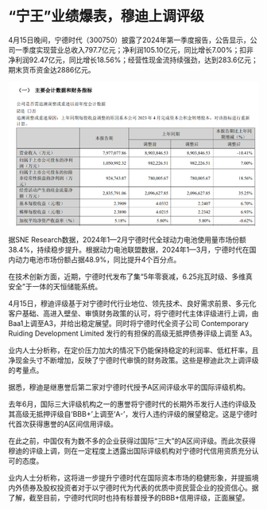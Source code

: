 # “宁王”业绩爆表，穆迪上调评级

4月15日晚间，宁德时代（300750）披露了2024年第一季度报告，公告显示，公司一季度实现营业总收入797.7亿元；净利润105.10亿元，同比增长7.00%；扣非净利润92.47亿元，同比增长18.56%；经营性现金流持续强劲，达到283.6亿元；期末货币资金达2886亿元。

![ef03a16111e7d959771541d635719aae.jpg](https://raw.githubusercontent.com/qqhsx/qqnews_image/main/2024/04/15/“宁王”业绩爆表，穆迪上调评级/ef03a16111e7d959771541d635719aae.jpg)

据SNE
Research数据，2024年1—2月宁德时代全球动力电池使用量市场份额38.4%，持续稳步提升。根据动力电池联盟数据，2024年1—3月，宁德时代在国内动力电池市场份额占据48.9%，同比提升4个百分点。

在技术创新方面，近期，宁德时代发布了集“5年零衰减，6.25兆瓦时级、多维真安全”于一体的天恒储能系统。

4月15日，穆迪评级基于对宁德时代行业地位、领先技术、良好需求前景、多元化客户基础、高进入壁垒、审慎财务政策的认可，将宁德时代主体评级进行上调，由Baa1上调至A3，并给出稳定展望。同时将宁德时代全资子公司
Contemporary Ruiding Development Limited 发行的有担保的高级无抵押债券评级上调至 A3。

业内人士分析称，在定价压力加大的情况下仍能保持稳定的利润率、低杠杆率，且净现金头寸不断增加，反映了宁德时代审慎的财务政策。这些是穆迪此次上调评级的考量点。

据悉，穆迪是继惠誉后第二家对宁德时代授予A区间评级水平的国际评级机构。

去年6月，国际三大评级机构之一的惠誉将宁德时代的长期外币发行人违约评级及其高级无抵押评级自‘BBB+’上调至‘A-’，发行人违约评级的展望稳定。这是宁德时代首次获得惠誉的A区间信用评级。

在此之前，中国仅有为数不多的企业获得过国际“三大”的A区间评级。而此次获得穆迪的评级上调，则在一定程度上透露出国际评级机构对宁德时代信用资质充分认可的态度。

业内人士分析称，这将进一步提升宁德时代在国际资本市场的稳健形象，并提振境内外债券及股权投资者对于以宁德时代为代表的优质中资民营企业的投资信心。据了解，截至目前，宁德时代同时也持有标普授予的BBB+信用评级，正面展望。

